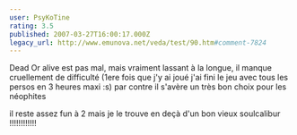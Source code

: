 ```yaml
---
user: PsyKoTine
rating: 3.5
published: 2007-03-27T16:00:17.000Z
legacy_url: http://www.emunova.net/veda/test/90.htm#comment-7824
---
```

Dead Or alive est pas mal, mais vraiment lassant à la longue, il manque cruellement de difficulté (1ere fois que j'y ai joué j'ai fini le jeu avec tous les persos en 3 heures maxi :s) par contre il s'avère un très bon choix pour les néophites

il reste assez fun à 2 mais je le trouve en deçà d'un bon vieux soulcalibur !!!!!!!!!!!!